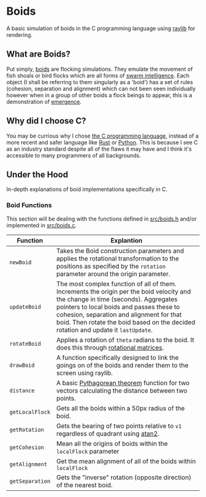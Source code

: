 # Boids

A basic simulation of boids in the C programming language using [raylib](https://www.raylib.com/) for rendering.

## What are Boids?

Put simply, [boids](https://en.wikipedia.org/wiki/Boids) are flocking simulations. They emulate the movement of fish shoals or bird flocks which are all forms of [swarm intelligence](https://en.wikipedia.org/wiki/Swarm_intelligence). Each object (I shall be referring to them singularly as a 'boid') has a set of rules (cohesion, separation and alignment) which can not been seen individually however when in a group of other boids a flock beings to appear, this is a demonstration of [emergence](https://en.wikipedia.org/wiki/Emergence).

## Why did I choose C?

You may be currious why I chose [the C programming language](https://en.wikipedia.org/wiki/C_(programming_language)), instead of a more recent and safer language like [Rust](https://www.rust-lang.org/) or [Python](https://www.python.org/). This is because I see C as an industry standard despite all of the flaws it may have and I think it's accessible to many programmers of all backgrounds.

## Under the Hood

In-depth explanations of boid implementations specifically in C.

### Boid Functions

This section will be dealing with the functions defined in [src/boids.h](https://github.com/KJ002/Boids/blob/main/src/boids.h) and/or implemented in [src/boids.c](https://github.com/KJ002/Boids/blob/main/src/boids.c).

Function | Explantion
---|---
`newBoid` | Takes the Boid construction parameters and applies the rotational transformation to the positions as specified by the `rotation` parameter around the origin parameter.
`updateBoid` | The most complex function of all of them. Increments the origin per the boid velocity and the change in time (seconds). Aggregates pointers to local boids and passes these to cohesion, separation and alignment for that boid. Then rotate the boid based on the decided rotation and update it `lastUpdate`.
`rotateBoid` | Applies a rotation of `theta` radians to the boid. It does this through [rotational matrices](https://en.wikipedia.org/wiki/Rotation_matrix).
`drawBoid` | A function specifically designed to link the goings on of the boids and render them to the screen using raylib.
`distance` | A basic [Pythagorean theorem](https://en.wikipedia.org/wiki/Pythagorean_theorem) function for two vectors calculating the distance between two points.
`getLocalFlock` | Gets all the boids within a 50px radius of the boid.
`getRotation` | Gets the bearing of two points relative to `v1` regardless of quadrant using [atan2](https://en.wikipedia.org/wiki/Atan2).
`getCohesion` | Mean all the origins of boids within the `localFlock` parameter
`getAlignment` | Get the mean alignment of all of the boids within `localFlock`
`getSeparation` | Gets the "inverse" rotation (opposite direction) of the nearest boid.
